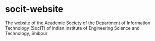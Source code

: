 # socit-website
The website of the Academic Society of the Department of Information Technology (SocIT) of Indian Institute of Engineering Science and Technology, Shibpur
